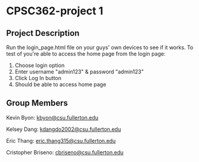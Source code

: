 # CPSC362-project 1

## Project Description
Run the login_page.html file on your guys' own devices to see if it works.
To test of you're able to access the home page from the login page:
1. Choose login option
2. Enter username "admin123" & password "admin123"
3. Click Log In button
4. Should be able to access home page

## Group Members
Kevin Byon: kbyon@csu.fullerton.edu

Kelsey Dang: kdangdo2002@csu.fullerton.edu

Eric Thang: eric.thang315@csu.fullerton.edu

Cristopher Briseno: cbriseno@csu.fullerton.edu
